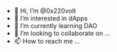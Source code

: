 - 👋 Hi, I’m @0x220volt  
- 👀 I’m interested in dApps    
- 🌱 I’m currently learning DAO 
- 💞️ I’m looking to collaborate on ...  
- 📫 How to reach me ...  
 
<!---
0x220volt/0x220volt is a ✨ special ✨ repository because its `README.md` (this file) appears on your GitHub profile.
You can click the Preview link to take a look at your changes.
--->
